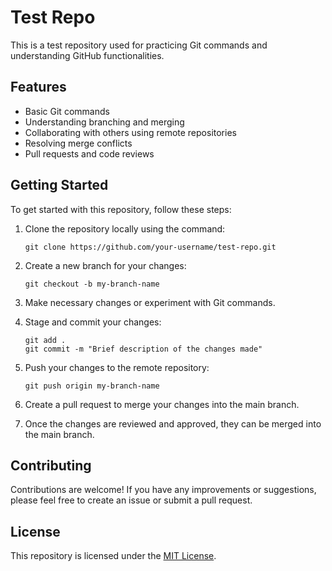 # Test Repo

This is a test repository used for practicing Git commands and understanding GitHub functionalities. 

## Features

- Basic Git commands
- Understanding branching and merging
- Collaborating with others using remote repositories
- Resolving merge conflicts
- Pull requests and code reviews

## Getting Started

To get started with this repository, follow these steps:

1. Clone the repository locally using the command: 
   ```shell
   git clone https://github.com/your-username/test-repo.git
   ```
   
2. Create a new branch for your changes:
   ```shell
   git checkout -b my-branch-name
   ```

3. Make necessary changes or experiment with Git commands.

4. Stage and commit your changes:
   ```shell
   git add .
   git commit -m "Brief description of the changes made"
   ```

5. Push your changes to the remote repository:
   ```shell
   git push origin my-branch-name
   ```

6. Create a pull request to merge your changes into the main branch.

7. Once the changes are reviewed and approved, they can be merged into the main branch.

## Contributing

Contributions are welcome! If you have any improvements or suggestions, please feel free to create an issue or submit a pull request.

## License

This repository is licensed under the [MIT License](LICENSE).
